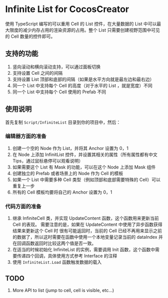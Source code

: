 # Infinite List for CocosCreator

使用 TypeScript 编写的可以重用 Cell 的 List 控件，在大量数据的 List 中可以最大限度的减少内存占用的渲染资源的占用。整个 List 只需要创建视野范围中可见的 Cell 数量的控件即可。

## 支持的功能

1. 竖向滚动和横向滚动支持，可以通过面板切换
1. 支持设置 Cell 之间的间隔
1. 支持设置 List 顶部和底部的间隔（如果是水平方向就是最左边和最右边）
1. 同一个 List 中支持每个 Cell 的高度（对于水平的 List ，就是宽度）不同
1. 同一个 List 中支持每个 Cell 使用的 Prefab 不同

## 使用说明

首先复制 `Script/InfiniteList` 目录到你的项目中，然后：

### 编辑器方面的准备

1. 创建一个空的 Node 作为 List，并将其 Anchor 设置为 0，1
1. 在 Node 上添加 InfinitList 控件，并设置其相关的属性（所有属性都有中文 Tips，通过鼠标悬停可以观看说明）
1. 如果需要这个 List 有 Mask 的功能，可以在这个 Node 上添加 Mask 组件
1. 创建独立的 Prefab 或者场景上的 Node 作为 Cell 的模板
1. 如果一个 List 中需要多种 Cell 类型（例如顶部和底部需要特殊的 Cell）可以重复上一步
1. 所有的 Cell 模板均要将自己的 Anchor 设置为 0，1

### 代码方面的准备

1. 继承 InfiniteCell 类，并实现 UpdateContent 函数，这个函数用来更新当前 Cell 的表现。 需要注意的是，如果在 UpdateContent 中使用了异步函数获得结果来更新这个 Cell 时 很有可能返回时，当前的 Cell 已经不再用来显示之前的数据了，所以这时需要在函数中使用一个本地变量记录当前的 dataIndex 并在回调函数返回时比较这两个值是否一致。
1. 在适当的时候初始化 InfiniteList 的实例，需要调用 Init 函数，这个函数中需要传递四个回调，具体使用方式参考 Interface 的注释
1. 使用 `InfiniteList.Load` 函数触发数据的载入

## TODO

1. More API to list (jump to cell, cell is visible, etc...)